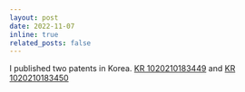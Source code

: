 ```yaml
---
layout: post
date: 2022-11-07
inline: true
related_posts: false
---
```


I published two patents in Korea. [KR 1020210183449](http://kpat.kipris.or.kr/kpat/biblioa.do?method=biblioFrame&start=biblio&searchFg=N&KeyWord=1020210183449&applno=1020210183449&Gubun=1&sCurrPage=1&searchFg=N&expression=1020210183449&openPageId=View01&isMyConcern=N&isMyFolder=N&config=/main/sharePage_KR.jsp,%20className=jeus_jspwork._main._700_sharePage_5fKR_5fjsp,%20jspUri=%27/main/sharePage_KR.jsp) and [KR 1020210183450](http://kpat.kipris.or.kr/kpat/biblioa.do?method=biblioFrame&start=biblio&searchFg=N&KeyWord=1020210183450&applno=1020210183450&Gubun=1&sCurrPage=1&searchFg=N&expression=1020210183450&openPageId=View01&isMyConcern=N&isMyFolder=N&config=/main/sharePage_KR.jsp,%20className=jeus_jspwork._main._700_sharePage_5fKR_5fjsp,%20jspUri=%27/main/sharePage_KR.jsp)
